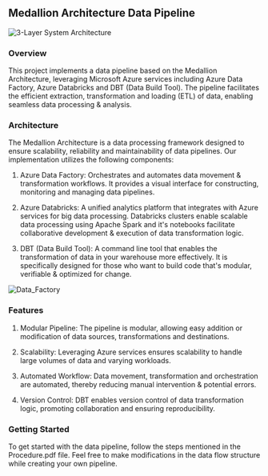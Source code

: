 ## Medallion Architecture Data Pipeline

![3-Layer System Architecture](https://github.com/abhishekshah25/3-layer-Medallion-Data-Pipeline/assets/147745895/9d496bd2-4530-42a7-9627-165e79cdf631)

### Overview

This project implements a data pipeline based on the Medallion Architecture, leveraging Microsoft Azure services including Azure Data Factory, Azure Databricks and DBT (Data Build Tool). The pipeline facilitates the efficient extraction, transformation and loading (ETL) of data, enabling seamless data processing & analysis.

### Architecture

The Medallion Architecture is a data processing framework designed to ensure scalability, reliability and maintainability of data pipelines. Our implementation utilizes the following components:

1. Azure Data Factory: Orchestrates and automates data movement & transformation workflows. It provides a visual interface for constructing, monitoring and managing data pipelines.

2. Azure Databricks: A unified analytics platform that integrates with Azure services for big data processing. Databricks clusters enable scalable data processing using Apache Spark and it's notebooks facilitate collaborative development & execution of data transformation logic.

3. DBT (Data Build Tool): A command line tool that enables the transformation of data in your warehouse more effectively. It is specifically designed for those who want to build code that's modular, verifiable & optimized for change.

![Data_Factory](https://github.com/abhishekshah25/3-layer-Medallion-Data-Pipeline/assets/147745895/c8c1d3a1-6874-4f99-b078-ecaac353490f)

### Features

1. Modular Pipeline: The pipeline is modular, allowing easy addition or modification of data sources, transformations and destinations.
   
2. Scalability: Leveraging Azure services ensures scalability to handle large volumes of data and varying workloads.
   
3. Automated Workflow: Data movement, transformation and orchestration are automated, thereby reducing manual intervention & potential errors.
 
4. Version Control: DBT enables version control of data transformation logic, promoting collaboration and ensuring reproducibility.

### Getting Started

To get started with the data pipeline, follow the steps mentioned in the Procedure.pdf file. Feel free to make modifications in the data flow structure while creating your own pipeline. 
